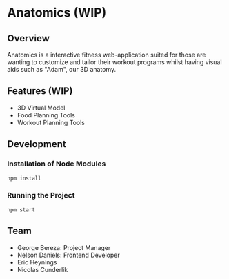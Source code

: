 # Anatomics (WIP)

## Overview

Anatomics is a interactive fitness web-application suited for those are wanting to customize and tailor their workout programs whilst having visual aids such as "Adam", our 3D anatomy.

## Features (WIP)

- 3D Virtual Model
- Food Planning Tools
- Workout Planning Tools

## Development

### Installation of Node Modules

```
npm install
```

### Running the Project

```
npm start
```

## Team

- George Bereza: Project Manager
- Nelson Daniels: Frontend Developer
- Eric Heynings
- Nicolas Cunderlik
